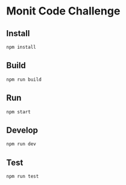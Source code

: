 # Monit Code Challenge

## Install

```
npm install
```

## Build

```
npm run build
```

## Run

```
npm start
```

## Develop

```
npm run dev
```

## Test 
```
npm run test
```